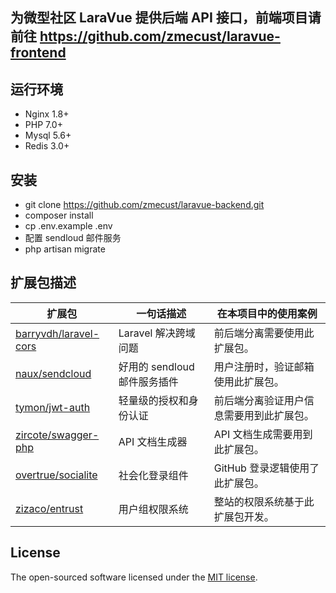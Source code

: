 ## 为微型社区 LaraVue 提供后端 API 接口，前端项目请前往 https://github.com/zmecust/laravue-frontend

## 运行环境

- Nginx 1.8+
- PHP 7.0+
- Mysql 5.6+
- Redis 3.0+

## 安装

- git clone https://github.com/zmecust/laravue-backend.git
- composer install
- cp .env.example .env
- 配置 sendloud 邮件服务
- php artisan migrate

## 扩展包描述

| 扩展包 | 一句话描述 | 在本项目中的使用案例 |  
| --- | --- | --- |   
| [barryvdh/laravel-cors](https://packagist.org/packages/barryvdh/laravel-cors) | Laravel 解决跨域问题 | 前后端分离需要使用此扩展包。 |  
| [naux/sendcloud](https://github.com/naux/sendcloud) | 好用的 sendloud 邮件服务插件 | 用户注册时，验证邮箱使用此扩展包。 |
| [tymon/jwt-auth](https://github.com/tymon/jwt-auth) | 轻量级的授权和身份认证 | 前后端分离验证用户信息需要用到此扩展包。 |
| [zircote/swagger-php](https://github.com/zircote/swagger-php) | API 文档生成器 | API 文档生成需要用到此扩展包。 |
| [overtrue/socialite](https://github.com/overtrue/socialite) | 社会化登录组件 | GitHub 登录逻辑使用了此扩展包。 |
| [zizaco/entrust](https://github.com/Zizaco/entrust.git) | 用户组权限系统 | 整站的权限系统基于此扩展包开发。 |

## License

The open-sourced software licensed under the [MIT license](http://opensource.org/licenses/MIT).
